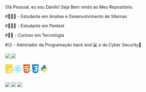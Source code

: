 Olá Pessoal, eu sou Danilo! Seja Bem vindo ao Meu Repositório.


#👨🏾‍🎓 - Estudante em Analise e Desenvolvimento de Sitemas

#👨🏾‍🎓 - Estudante em Pentest

#👨‍💻 - Curioso em Tecnologia

#😏 - Admirador da Programação back end 💻 e da Cyber Security🔐



<div>
  <a href="https://github.com/Danilo-Gith">
  <img height="170em" src="https://github-readme-stats.vercel.app/api?username=Danilo-Gith&show_icons=true&theme=algolia&include_all_commits=true&count_private=true"/>
  <img height="170em" src="https://github-readme-stats.vercel.app/api/top-langs/?username=Danilo-Gith&layout=compact&langs_count=7&theme=algolia"/>
</div>
  
  
  <div style="display: inline_block"><br>
  <img align="center" alt="Danilo-Js" height="30" width="25" src="https://raw.githubusercontent.com/devicons/devicon/master/icons/javascript/javascript-plain.svg">
  <img align="center" alt="Danilo-React" height="30" width="25" src="https://raw.githubusercontent.com/devicons/devicon/master/icons/react/react-original.svg">
  <img align="center" alt="Danilo-HTML" height="30" width="25" src="https://raw.githubusercontent.com/devicons/devicon/master/icons/html5/html5-original.svg">
  <img align="center" alt="Danilo-CSS" height="30" width="25" src="https://raw.githubusercontent.com/devicons/devicon/master/icons/css3/css3-original.svg">
  <img align="center" alt="Danilo-Python" height="30" width="25" src="https://raw.githubusercontent.com/devicons/devicon/master/icons/python/python-original.svg">

 </div>
  
  ##
  
  <div>
    
  
  <a href="https://www.linkedin.com/in/danilo-ar/" target="_blank"><img src="https://img.shields.io/badge/-LinkedIn-%230077B5?style=for-the-badge&logo=linkedin&logoColor=white" target="_blank"></a>
  <a href = "danilo.25.ar@gmail.com"><img src="https://img.shields.io/badge/-Gmail-%23333?style=for-the-badge&logo=gmail&logoColor=white" target="_blank"></a> <a href="https://instagram.com/dan_nilinho89" target="_blank"><img src="https://img.shields.io/badge/-Instagram-%23E4405F?style=for-the-badge&logo=instagram&logoColor=white" target="_blank"></a>    
    
  </div>
  
  #
